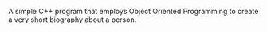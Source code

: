 A simple C++ program that employs Object Oriented Programming to create a very short biography about a person.
